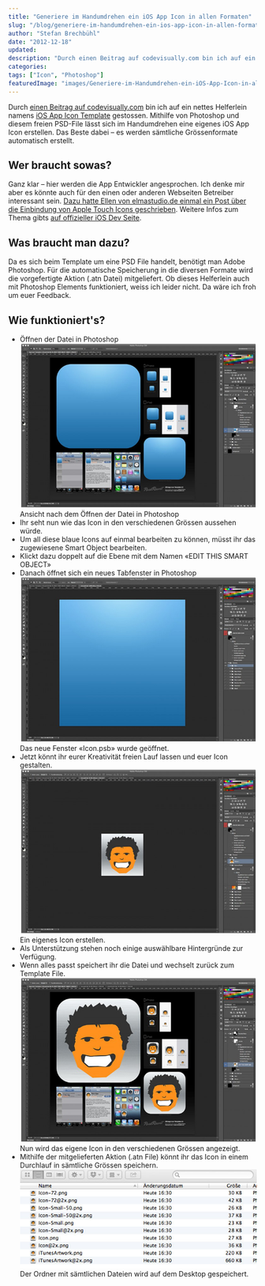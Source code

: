 ```yaml
---
title: "Generiere im Handumdrehen ein iOS App Icon in allen Formaten"
slug: "/blog/generiere-im-handumdrehen-ein-ios-app-icon-in-allen-formaten"
author: "Stefan Brechbühl"
date: "2012-12-18"
updated:
description: "Durch einen Beitrag auf codevisually.com bin ich auf ein nettes Helferlein namens iOS App Icon Template gestossen. Mithilfe von Photoshop und diesem freien PSD-File lässt sich im Handumdrehen eine eigenes iOS App Icon erstellen. Das Beste dabei – es werden sämtliche Grössenformate automatisch erstellt."
categories:
tags: ["Icon", "Photoshop"]
featuredImage: "images/Generiere-im-Handumdrehen-ein-iOS-App-Icon-in-allen-Formaten.jpg"
---
```

Durch [einen Beitrag auf codevisually.com](http://codevisually.com/app-icon-template/ "Artikel auf codevisually.com") bin ich auf ein nettes Helferlein namens [iOS App Icon Template](http://appicontemplate.com/) gestossen. Mithilfe von Photoshop und diesem freien PSD-File lässt sich im Handumdrehen eine eigenes iOS App Icon erstellen. Das Beste dabei – es werden sämtliche Grössenformate automatisch erstellt.

## Wer braucht sowas?

Ganz klar – hier werden die App Entwickler angesprochen. Ich denke mir aber es könnte auch für den einen oder anderen Webseiten Betreiber interessant sein. [Dazu hatte Ellen von elmastudio.de einmal ein Post über die Einbindung von Apple Touch Icons geschrieben](http://www.elmastudio.de/webdesign/ein-apple-touch-icon-fur-die-eigene-webseite-erstellen/ "Blogpost auf elmastudio.de"). Weitere Infos zum Thema gibts [auf offizieller iOS Dev Seite](http://developer.apple.com/library/ios/#documentation/AppleApplications/Reference/SafariWebContent/ConfiguringWebApplications/ConfiguringWebApplications.html "Apple Developer Page").

## Was braucht man dazu?

Da es sich beim Template um eine PSD File handelt, benötigt man Adobe Photoshop. Für die automatische Speicherung in die diversen Formate wird die vorgefertigte Aktion (.atn Datei) mitgeliefert. Ob dieses Helferlein auch mit Photoshop Elements funktioniert, weiss ich leider nicht. Da wäre ich froh um euer Feedback.

## Wie funktioniert's?

- Öffnen der Datei in Photoshop  
![App Icon Template - Schritt-1](images/App-Icon-Template-Schritt-1-750x522.jpg) Ansicht nach dem Öffnen der Datei in Photoshop
- Ihr seht nun wie das Icon in den verschiedenen Grössen aussehen würde.
- Um all diese blaue Icons auf einmal bearbeiten zu können, müsst ihr das zugewiesene Smart Object bearbeiten.
- Klickt dazu doppelt auf die Ebene mit dem Namen «EDIT THIS SMART OBJECT»
- Danach öffnet sich ein neues Tabfenster in Photoshop  
![App Icon Template - Schritt 2](images/App-Icon-Template-Schritt-2-750x522.jpg) Das neue Fenster «Icon.psb» wurde geöffnet.
- Jetzt könnt ihr eurer Kreativität freien Lauf lassen und euer Icon gestalten.  
![App Icon Template - Schritt 3](images/App-Icon-Template-Schritt-3-750x522.jpg) Ein eigenes Icon erstellen.
- Als Unterstützung stehen noch einige auswählbare Hintergründe zur Verfügung.
- Wenn alles passt speichert ihr die Datei und wechselt zurück zum Template File.  
![App Icon Template - Schritt 4](images/App-Icon-Template-Schritt-4-750x522.jpg) Nun wird das eigene Icon in den verschiedenen Grössen angezeigt.
- Mithilfe der mitgelieferten Aktion (.atn File) könnt ihr das Icon in einem Durchlauf in sämtliche Grössen speichern.  
![App Icon Template - Schritt 5](images/App-Icon-Template-Schritt-5.jpg) Der Ordner mit sämtlichen Dateien wird auf dem Desktop gespeichert.
